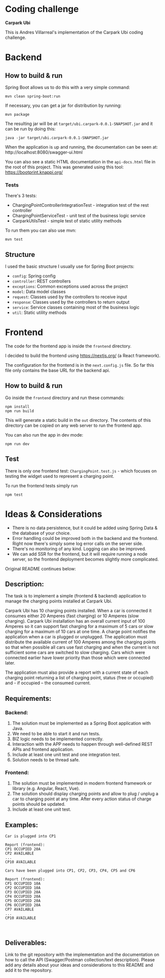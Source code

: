 # Coding challenge
**Carpark Ubi**

This is Andres Villarreal's implementation of the Carpark Ubi coding challenge.

# Backend

## How to build & run

Spring Boot allows us to do this with a very simple command:
```
mvn clean spring-boot:run
```

If necessary, you can get a jar for distribution by running:

```
mvn package
```

The resulting jar will be at `target/ubi.carpark-0.0.1-SNAPSHOT.jar` and it can be run by doing this:

```
java -jar target/ubi.carpark-0.0.1-SNAPSHOT.jar
```

When the application is up and running, the documentation can be seen at: http://localhost:8080/swagger-ui.html

You can also see a static HTML documentation in the `api-docs.html` file in the root of this project. This was generated using this tool: https://bootprint.knappi.org/

### Tests

There's 3 tests:

 * ChargingPointControllerIntegrationTest - integration test of the rest controller
 * ChargingPointServiceTest - unit test of the business logic service
 * CarparkUtilsTest - simple test of static utility methods

To run them you can also use mvn:

```
mvn test
```

## Structure

I used the basic structure I usually use for Spring Boot projects:

  * `config`: Spring config
  * `controller`: REST controllers
  * `exceptions`: Common exceptions used across the project
  * `model`: Data model classes
  * `request`: Classes used by the controllers to receive input
  * `response`: Classes used by the controllers to return output
  * `service`: Service classes containing most of the business logic
  * `util`: Static utility methods

# Frontend

The code for the frontend app is inside the `frontend` directory.

I decided to build the frontend using https://nextjs.org/ (a React framework).

The configuration for the frontend is in the `next.config.js` file.
So far this file only contains the base URL for the backend api. 

## How to build & run

Go inside the `frontend` directory and run these commands:
```
npm install
npm run build
```

This will generate a static build in the `out` directory.
The contents of this directory can be copied on any web server to run the frontend app.

You can also run the app in dev mode:
```
npm run dev
```

## Test

There is only one frontend test: `ChargingPoint.test.js` - which
focuses on testing the widget used to represent a charging point.

To run the frontend tests simply run
```
npm test
```

# Ideas & Considerations

* There is no data persistence, but it could be added using Spring Data & the database of your choice.
* Error handling could be improved both in the backend and the frontend. Right now there's simply some log error calls on the server side.
* There's no monitoring of any kind. Logging can also be improved.
* We can add SSR for the frontend, but it will require running a node server, so the frontend deployment becomes slightly more complicated.


Original README continues below:


## Description:
The task is to implement a simple (frontend & backend) application to manage the charging points installed at Carpark Ubi.

Carpark Ubi has 10 charging points installed. When a car is connected it consumes either 20 Amperes (fast charging) or 10 Amperes (slow charging). Carpark Ubi installation has an overall current input of 100 Amperes so it can support fast charging for a maximum of 5 cars or slow charging for a maximum of 10 cars at one time. A charge point notifies the application when a car is plugged or unplugged. The application must distribute the available current of 100 Amperes among the charging points so that when possible all cars use fast charging and when the current is not sufficient some cars are switched to slow charging. Cars which were connected earlier have lower priority than those which were connected later.

The application must also provide a report with a current state of each charging point returning a list of charging point, status (free or occupied) and - if occupied – the consumed current.

## Requirements:
### Backend:
1. The solution must be implemented as a Spring Boot application with Java.
2. We need to be able to start it and run tests.
3. BIZ logic needs to be implemented correctly.
4. Interaction with the APP needs to happen through well-defined REST APIs and frontend application.
5. Include at least one unit test and one integration test.
6. Solution needs to be thread safe.

### Frontend:
1. The solution must be implemented in modern frontend framework or library (e.g. Angular, React, Vue).
2. The solution should display charging points and allow to plug / unplug a car to charging point at any time. After every action status of charge points should be updated.
3. Include at least one unit test.
​
## Examples:
```
Car is plugged into CP1

Report (frontend): 
CP1 OCCUPIED 20A
CP2 AVAILABLE
...
CP10 AVAILABLE
```

```
Cars have been plugged into CP1, CP2, CP3, CP4, CP5 and CP6

Report (frontend):
CP1 OCCUPIED 10A
CP2 OCCUPIED 10A
CP3 OCCUPIED 20A
CP4 OCCUPIED 20A
CP5 OCCUPIED 20A
CP6 OCCUPIED 20A
CP7 AVAILABLE
...
CP10 AVAILABLE
```
​
## Deliverables:
Link to the git repository with the implementation and the documentation on how to call the API (Swagger/Postman collection/text description).
Please add any details about your ideas and considerations to this README and add it to the repository.
